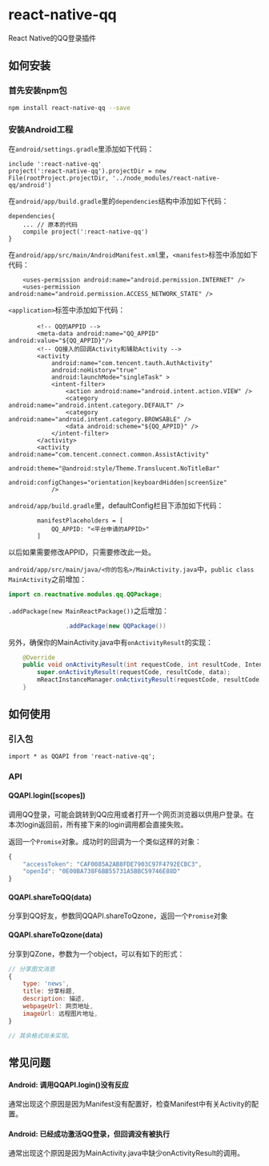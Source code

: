 # react-native-qq

React Native的QQ登录插件

## 如何安装

### 首先安装npm包

```bash
npm install react-native-qq --save
```

### 安装Android工程

在`android/settings.gradle`里添加如下代码：

```
include ':react-native-qq'
project(':react-native-qq').projectDir = new File(rootProject.projectDir, '../node_modules/react-native-qq/android')
```

在`android/app/build.gradle`里的`dependencies`结构中添加如下代码：

```
dependencies{
    ... // 原本的代码
    compile project(':react-native-qq')
}
```

在`android/app/src/main/AndroidManifest.xml`里，`<manifest>`标签中添加如下代码：

```
	<uses-permission android:name="android.permission.INTERNET" />
	<uses-permission android:name="android.permission.ACCESS_NETWORK_STATE" />
```

`<application>`标签中添加如下代码：

```
		<!-- QQ的APPID -->
        <meta-data android:name="QQ_APPID" android:value="${QQ_APPID}"/>
        <!-- QQ接入的回调Activity和辅助Activity -->
        <activity
            android:name="com.tencent.tauth.AuthActivity"
            android:noHistory="true"
            android:launchMode="singleTask" >
            <intent-filter>
                <action android:name="android.intent.action.VIEW" />
                <category android:name="android.intent.category.DEFAULT" />
                <category android:name="android.intent.category.BROWSABLE" />
                <data android:scheme="${QQ_APPID}" />
            </intent-filter>
        </activity>
        <activity android:name="com.tencent.connect.common.AssistActivity"
            android:theme="@android:style/Theme.Translucent.NoTitleBar"
            android:configChanges="orientation|keyboardHidden|screenSize"
            />
```

`android/app/build.gradle`里，defaultConfig栏目下添加如下代码：

```
		manifestPlaceholders = [
            QQ_APPID: "<平台申请的APPID>"
        ]
```

以后如果需要修改APPID，只需要修改此一处。


`android/app/src/main/java/<你的包名>/MainActivity.java`中，`public class MainActivity`之前增加：

```java
import cn.reactnative.modules.qq.QQPackage;
```

`.addPackage(new MainReactPackage())`之后增加：

```java
                .addPackage(new QQPackage())
```

另外，确保你的MainActivity.java中有`onActivityResult`的实现：

```java
    @Override
    public void onActivityResult(int requestCode, int resultCode, Intent data){
        super.onActivityResult(requestCode, resultCode, data);
        mReactInstanceManager.onActivityResult(requestCode, resultCode, data);
    }
```

## 如何使用

### 引入包

```
import * as QQAPI from 'react-native-qq';
```

### API

#### QQAPI.login([scopes])

调用QQ登录，可能会跳转到QQ应用或者打开一个网页浏览器以供用户登录。在本次login返回前，所有接下来的login调用都会直接失败。

返回一个`Promise`对象。成功时的回调为一个类似这样的对象：

```javascript
{
	"accessToken": "CAF0085A2AB8FDE7903C97F4792ECBC3",
	"openId": "0E00BA738F6BB55731A5BBC59746E88D"
}
```

#### QQAPI.shareToQQ(data)

分享到QQ好友，参数同QQAPI.shareToQzone，返回一个`Promise`对象

#### QQAPI.shareToQzone(data)

分享到QZone，参数为一个object，可以有如下的形式：

```javascript
// 分享图文消息
{	
	type: 'news',
	title: 分享标题,
	description: 描述,
	webpageUrl: 网页地址,
	imageUrl: 远程图片地址,
}

// 其余格式尚未实现。
```

## 常见问题

#### Android: 调用QQAPI.login()没有反应

通常出现这个原因是因为Manifest没有配置好，检查Manifest中有关Activity的配置。

#### Android: 已经成功激活QQ登录，但回调没有被执行

通常出现这个原因是因为MainActivity.java中缺少onActivityResult的调用。
